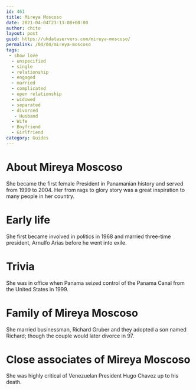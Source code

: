 ```yaml
---
id: 461
title: Mireya Moscoso
date: 2021-04-04T23:13:08+00:00
author: chito
layout: post
guid: https://ukdataservers.com/mireya-moscoso/
permalink: /04/04/mireya-moscoso
tags:
 - show love
  - unspecified
  - single
  - relationship
  - engaged
  - married
  - complicated
  - open relationship
  - widowed
  - separated
  - divorced
   - Husband
  - Wife
  - Boyfriend
  - Girlfriend
category: Guides
---
```




  
  
#  About Mireya Moscoso
                  
                  
                  
She became the first female President in Panamanian history and served from 1999 to 2004. Her from rags to glory story was a great inspiration to many people in her country.
                  
                
                
                
# Early life
                  
                  
                  
She first became involved in politics in 1968 and married three-time president, Arnulfo Arias before he went into exile.
                  
                
                
                
# Trivia
                  
                  
                  
She was in office when Panama seized control of the Panama Canal from the United States in 1999.
                  
                
                
                
# Family of Mireya Moscoso
                  
                  
                  
She married businessman, Richard Gruber and they adopted a son named Richard; though the couple would later divorce in 97.
                  
                
                
                
# Close associates of Mireya Moscoso
                  
                  
                  
She was highly critical of Venezuelan President Hugo Chavez up to his death.
                  
                
              
            
          
          
          
    
    
  
